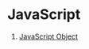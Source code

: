 # JavaScript
1. [JavaScript Object](https://github.com/dizas9/Full_Stack_webDev/blob/main/JavaScripts/Js_object.md)

